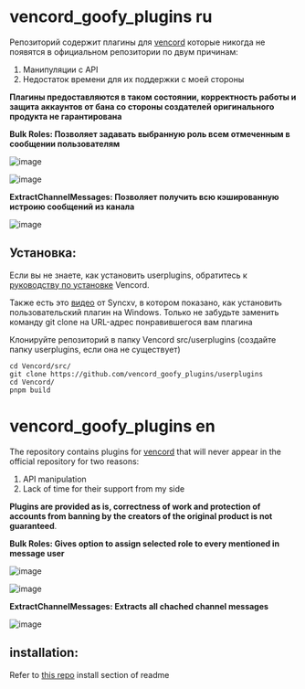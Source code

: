 # vencord_goofy_plugins ru

Репозиторий содержит плагины для [vencord](https://vencord.dev/) которые никогда не появятся в официальном репозитории по двум причинам:
1. Манипуляции с API
2. Недостаток времени для их поддержки с моей стороны

**Плагины предоставляются в таком состоянии, корректность работы и защита аккаунтов от бана со стороны создателей оригинального продукта не гарантирована** 

**Bulk Roles: Позволяет задавать выбранную роль всем отмеченным в сообщении пользователям**

![image](https://github.com/user-attachments/assets/afd37d1a-01bb-4745-8ab5-524dde717a2a)

![image](https://github.com/user-attachments/assets/e7128875-f22e-41e4-a353-932ea4572345)

**ExtractChannelMessages: Позволяет получить всю кэшированную истроию сообщений из канала**

![image](https://github.com/user-attachments/assets/bdf1064e-a651-4f64-a7ae-db81c42105da)


## Установка:

Если вы не знаете, как установить userplugins, обратитесь к [руководству по установке](https://docs.vencord.dev/installing/) Vencord.

Также есть это [видео](https://youtu.be/3anTy0EdvsE?si=uX1_EEpILAAUHo9a) от Syncxv, в котором показано, как установить пользовательский плагин на Windows. Только не забудьте заменить команду git clone на URL-адрес понравившегося вам плагина

Клонируйте репозиторий в папку Vencord src/userplugins (создайте папку userplugins, если она не существует)
```
cd Vencord/src/
git clone https://github.com/vencord_goofy_plugins/userplugins
cd Vencord/
pnpm build
```

# vencord_goofy_plugins en


The repository contains plugins for [vencord](https://vencord.dev/) that will never appear in the official repository for two reasons:
1. API manipulation
2. Lack of time for their support from my side

**Plugins are provided as is, correctness of work and protection of accounts from banning by the creators of the original product is not guaranteed**.

**Bulk Roles: Gives option to assign selected role to every mentioned in message user**

![image](https://github.com/user-attachments/assets/afd37d1a-01bb-4745-8ab5-524dde717a2a)

![image](https://github.com/user-attachments/assets/e7128875-f22e-41e4-a353-932ea4572345)


**ExtractChannelMessages: Extracts all chached channel messages**

![image](https://github.com/user-attachments/assets/bdf1064e-a651-4f64-a7ae-db81c42105da)

## installation:

Refer to [this repo](https://github.com/D3SOX/vencord-userplugins) install section of readme

